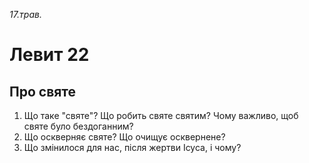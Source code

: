 
_17.трав._

# Левит 22

## Про святе
1. Що таке "святе"? Що робить святе святим? Чому важливо, щоб святе було бездоганним?
2. Що оскверняє святе? Що очищує осквернене?
3. Що змінилося для нас, після жертви Ісуса, і чому?

